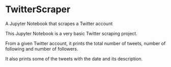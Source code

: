 # TwitterScraper

A Jupyter Notebook that scrapes a Twitter account

This Jupyter Notebook is a very basic Twitter scraping project.

From a given Twitter account, it prints the total number of tweets, number of following and number of followers.

It also prints some of the tweets with the date and its description.
